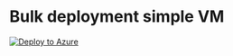 # Bulk deployment simple VM

[![Deploy to Azure](https://aka.ms/deploytoazurebutton)](https://portal.azure.com/#create/Microsoft.Template/uri/https%3A%2F%2Fraw.githubusercontent.com%2Fso16tm%2Farm_templates%2Fmain%2Fbulk_vm_creation%2Ftemplate.json)
